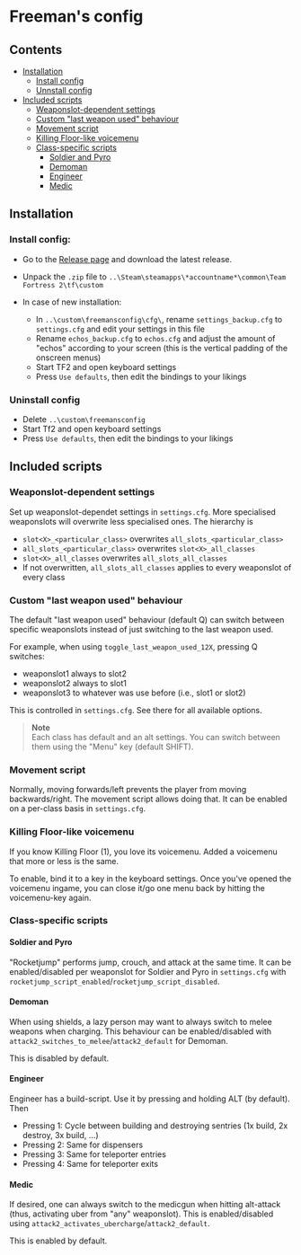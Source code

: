 # Freeman's config

## Contents
- [Installation](#installation)
    - [Install config](#install-config)
    - [Unnstall config](#uninstall-config)
- [Included scripts](#included-scripts)
    - [Weaponslot-dependent settings](#weaponslot-dependent-settings)
    - [Custom "last weapon used" behaviour](#custom-last-weapon-used-behaviour)
    - [Movement script](#movement-script)
    - [Killing Floor-like voicemenu](#killing-floor-like-voicemenu)
    - [Class-specific scripts](#class-specific-scripts)
        - [Soldier and Pyro](#soldier-and-pyro)
        - [Demoman](#demoman)
        - [Engineer](#engineer)
        - [Medic](#medic)

## Installation 
### Install config:
- Go to the [Release page]() and download the latest release.
- Unpack the `.zip` file to
  `..\Steam\steamapps\*accountname*\common\Team Fortress 2\tf\custom`

- In case of new installation:
    + In `..\custom\freemansconfig\cfg\`, rename `settings_backup.cfg` to
      `settings.cfg` and edit your settings in this file
    + Rename `echos_backup.cfg` to `echos.cfg` and adjust the amount
      of "echos" according to your screen (this is the vertical padding
      of the onscreen menus)
    + Start TF2 and open keyboard settings
    + Press `Use defaults`, then edit the bindings to your likings

### Uninstall config
- Delete `..\custom\freemansconfig`
- Start Tf2 and open keyboard settings
- Press `Use defaults`, then edit the bindings to your likings

## Included scripts
### Weaponslot-dependent settings
Set up weaponslot-dependet settings in `settings.cfg`. More specialised
weaponslots will overwrite less specialised ones. The hierarchy is
- `slot<X>_<particular_class>` overwrites `all_slots_<particular_class>`
- `all_slots_<particular_class>` overwrites `slot<X>_all_classes`
- `slot<X>_all_classes` overwrites `all_slots_all_classes`
- If not overwritten, `all_slots_all_classes` applies to every weaponslot
  of every class

### Custom "last weapon used" behaviour
The default "last weapon used" behaviour (default Q) can switch between 
specific weaponslots instead of just switching to the last weapon used.

For example, when using `toggle_last_weapon_used_12X`, pressing Q switches:
- weaponslot1 always to slot2
- weaponslot2 always to slot1
- weaponslot3 to whatever was use before (i.e., slot1 or slot2)

This is controlled in `settings.cfg`. See there for all available options.

> **Note**<br>
> Each class has default and an alt settings. You can switch between them
> using the "Menu" key (default SHIFT).

### Movement script
Normally, moving forwards/left prevents the player from moving
backwards/right. The movement script allows doing that. It can be enabled
on a per-class basis in `settings.cfg`.

### Killing Floor-like voicemenu
If you know Killing Floor (1), you love its voicemenu. Added a voicemenu that
more or less ís the same.

To enable, bind it to a key in the keyboard settings.
Once you've opened the voicemenu ingame, you can close it/go one menu back
by hitting the voicemenu-key again.

### Class-specific scripts
#### Soldier and Pyro
"Rocketjump" performs jump, crouch, and attack at the same time. It can be
enabled/disabled per weaponslot for Soldier and Pyro in `settings.cfg` with
`rocketjump_script_enabled`/`rocketjump_script_disabled`.

#### Demoman
When using shields, a lazy person may want to always switch to melee weapons
when charging. This behaviour can be enabled/disabled with
`attack2_switches_to_melee`/`attack2_default` for Demoman.

This is disabled by default.

#### Engineer
Engineer has a build-script. Use it by pressing and holding ALT (by default).
Then
- Pressing 1: Cycle between building and destroying sentries (1x build, 2x 
  destroy, 3x build, ...)
- Pressing 2: Same for dispensers
- Pressing 3: Same for teleporter entries
- Pressing 4: Same for teleporter exits

#### Medic
If desired, one can always switch to the medicgun when hitting alt-attack
(thus, activating uber from "any" weaponslot). This is enabled/disabled
using `attack2_activates_ubercharge`/`attack2_default`.

This is enabled by default.